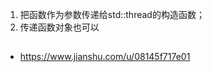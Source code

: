 <!--
 * @Date: 2020-02-17 23:00:26
 * @LastEditors  : jlwang
 * @LastEditTime : 2020-02-17 23:03:28
 -->



1. 把函数作为参数传递给std::thread的构造函数；
2. 传递函数对象也可以


## 
- https://www.jianshu.com/u/08145f717e01